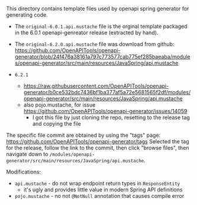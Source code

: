 This directory contains template files used by openapi spring generator for 
generating code.

* The `original-6.0.1.api.mustache` file is the orginal template packaged in 
the 6.0.1 openapi-genreator release (extracted by hand).

* The `original-6.2.0.api.mustache` file was download from github:
https://github.com/OpenAPITools/openapi-generator/blob/24f476a38161a797c773577cab775ef285baeaba/modules/openapi-generator/src/main/resources/JavaSpring/api.mustache

* `6.2.1` 
  * https://raw.githubusercontent.com/OpenAPITools/openapi-generator/b0ce532bdc7436bf1ba377af5a72e5681565f2df/modules/openapi-generator/src/main/resources/JavaSpring/api.mustache
  * also pojo.mustache, for issue https://github.com/OpenAPITools/openapi-generator/issues/14059
    * I got this file by just cloning the repo, resetting to the release tag 
      and copying the file 

The specific file commit are obtained by using the "tags" page: 
https://github.com/OpenAPITools/openapi-generator/tags
Selected the tag for the release, follow the link to the commit, then click
"browse files", then navigate down to 
`/modules/openapi-generator/src/main/resources/JavaSpring/api.mustache`. 

Modifications:
* `api.mustache` - do not wrap endpoint return types in `ResponseEntity`
  * it's ugly and provides little value in modern Spring API definitions
* `pojo.mustache` - no not `@NotNull` annotation that causes compile error
